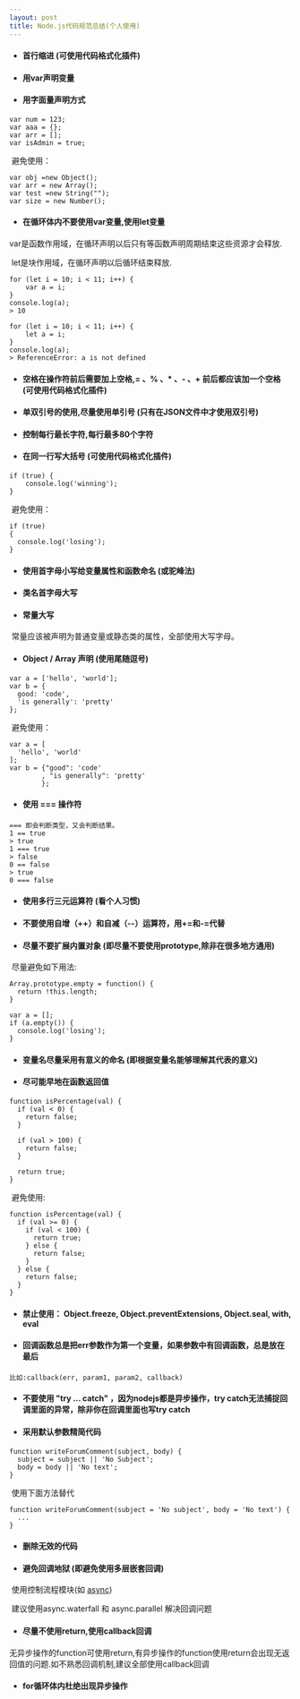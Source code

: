 ```yaml
---
layout: post
title: Node.js代码规范总结(个人使用)
---
```


- #### 首行缩进 (可使用代码格式化插件)


- #### 用var声明变量


- #### 用字面量声明方式

```
var num = 123;
var aaa = {};
var arr = [];
var isAdmin = true;
```

​	避免使用：

```
var obj =new Object();
var arr = new Array();
var test =new String("");
var size = new Number();
```

- #### 在循环体内不要使用var变量,使用let变量

​	var是函数作用域，在循环声明以后只有等函数声明周期结束这些资源才会释放.

​	let是块作用域，在循环声明以后循环结束释放.

```
for (let i = 10; i < 11; i++) {
	var a = i;
}
console.log(a);
> 10

for (let i = 10; i < 11; i++) {
	let a = i;
}
console.log(a);
> ReferenceError: a is not defined
```

- #### 空格在操作符前后需要加上空格,= 、% 、* 、- 、+ 前后都应该加一个空格 (可使用代码格式化插件)


- #### 单双引号的使用,尽量使用单引号 (只有在JSON文件中才使用双引号)


- #### 控制每行最长字符,每行最多80个字符


- #### 在同一行写大括号  (可使用代码格式化插件)

```
if (true) {
    console.log('winning');
}
```

​	避免使用：

```
if (true)
{
  console.log('losing');
}
```

- #### 使用首字母小写给变量属性和函数命名 (或驼峰法)


- #### 类名首字母大写


- #### 常量大写

​	常量应该被声明为普通变量或静态类的属性，全部使用大写字母。

- #### Object / Array 声明 (使用尾随逗号)

```
var a = ['hello', 'world'];
var b = {
  good: 'code',
  'is generally': 'pretty'
};
```

​	避免使用：

```
var a = [
  'hello', 'world'
];
var b = {"good": 'code'
        , "is generally": 'pretty'
        };
```

- #### 使用 === 操作符

```
=== 即会判断类型，又会判断结果。
1 == true
> true
1 === true
> false
0 == false
> true
0 === false

```

- #### 使用多行三元运算符 (看个人习惯)


- #### 不要使用自增（++）和自减（--）运算符，用+=和-=代替


- #### 尽量不要扩展内置对象 (即尽量不要使用prototype,除非在很多地方通用)

​	尽量避免如下用法:

```
Array.prototype.empty = function() {
  return !this.length;
}

var a = [];
if (a.empty()) {
  console.log('losing');
}
```

- #### 变量名尽量采用有意义的命名 (即根据变量名能够理解其代表的意义)


- #### 尽可能早地在函数返回值

```
function isPercentage(val) {
  if (val < 0) {
    return false;
  }

  if (val > 100) {
    return false;
  }

  return true;
}
```

​	避免使用:

```
function isPercentage(val) {
  if (val >= 0) {
    if (val < 100) {
      return true;
    } else {
      return false;
    }
  } else {
    return false;
  }
}
```

- #### 禁止使用： Object.freeze, Object.preventExtensions, Object.seal, with, eval


- #### 回调函数总是把err参数作为第一个变量，如果参数中有回调函数，总是放在最后

```
比如:callback(err, param1, param2, callback)
```

- #### 不要使用 "try ... catch" ，因为nodejs都是异步操作，try catch无法捕捉回调里面的异常，除非你在回调里面也写try catch


- #### 采用默认参数精简代码

```
function writeForumComment(subject, body) {
  subject = subject || 'No Subject';
  body = body || 'No text';
}
```

​	使用下面方法替代

```
function writeForumComment(subject = 'No subject', body = 'No text') {
  ...
}
```

- #### 删除无效的代码


- #### 避免回调地狱 (即避免使用多层嵌套回调)

​	使用控制流程模块(如 [async](http://npm.im/async))

​	建议使用async.waterfall 和 async.parallel 解决回调问题

- #### 尽量不使用return,使用callback回调

​	无异步操作的function可使用return,有异步操作的function使用return会出现无返回值的问题.如不熟悉回调机制,建议全部使用callback回调

- #### for循环体内杜绝出现异步操作